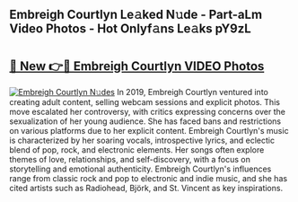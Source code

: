 ## Embreigh Courtlyn Le𝚊ked N𝚞de - Part-aLm Video Photos - Hot Onlyf𝚊ns Le𝚊ks pY9zL

# <h2><a href="http://ab2121.deff.icu/?id=Embreigh+Courtlyn">🔗 New 👉🔴 Embreigh Courtlyn VIDEO Photos</a></h2>

[![Embreigh Courtlyn N𝚞des](https://i.imgur.com/rIISA9y.gif)](http://ab2121.deff.icu/?id=Embreigh+Courtlyn)
In 2019, Embreigh Courtlyn ventured into creating adult content, selling webcam sessions and explicit photos. This move escalated her controversy, with critics expressing concerns over the sexualization of her young audience. She has faced bans and restrictions on various platforms due to her explicit content. Embreigh Courtlyn's music is characterized by her soaring vocals, introspective lyrics, and eclectic blend of pop, rock, and electronic elements. Her songs often explore themes of love, relationships, and self-discovery, with a focus on storytelling and emotional authenticity. Embreigh Courtlyn's influences range from classic rock and pop to electronic and indie music, and she has cited artists such as Radiohead, Björk, and St. Vincent as key inspirations.
